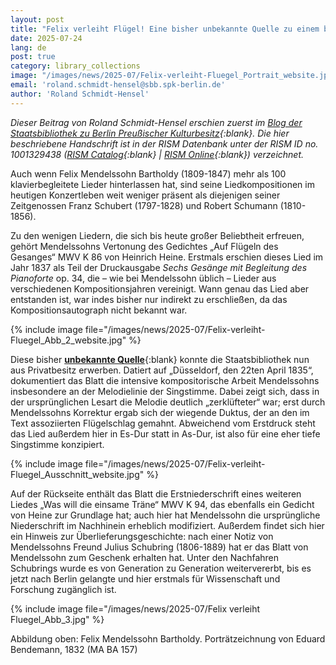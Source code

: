```yaml
---
layout: post
title: "Felix verleiht Flügel! Eine bisher unbekannte Quelle zu einem bekannten Mendelssohn-Lied"
date: 2025-07-24
lang: de
post: true
category: library_collections
image: "/images/news/2025-07/Felix-verleiht-Fluegel_Portrait_website.jpg"
email: 'roland.schmidt-hensel@sbb.spk-berlin.de'
author: 'Roland Schmidt-Hensel'
---
```


_Dieser Beitrag von Roland Schmidt-Hensel erschien zuerst im [Blog der Staatsbibliothek zu Berlin Preußischer Kulturbesitz](https://blog.sbb.berlin/felix-verleiht-fluegel-eine-bisher-unbekannte-quelle-zu-einem-bekannten-mendelssohn-lied/){:blank}. Die hier beschriebene Handschrift ist in der RISM Datenbank unter der RISM ID no. 1001329438 ([RISM Catalog](https://opac.rism.info/id/rismid/rism1001329438){:blank} \| [RISM Online](https://rism.online/sources/1001329438){:blank}) verzeichnet._

Auch wenn Felix Mendelssohn Bartholdy (1809-1847) mehr als 100 klavierbegleitete Lieder hinterlassen hat, sind seine Liedkompositionen im heutigen Konzertleben weit weniger präsent als diejenigen seiner Zeitgenossen Franz Schubert (1797-1828) und Robert Schumann (1810-1856).

Zu den wenigen Liedern, die sich bis heute großer Beliebtheit erfreuen, gehört Mendelssohns Vertonung des Gedichtes „Auf Flügeln des Gesanges“ MWV K 86 von Heinrich Heine. Erstmals erschien dieses Lied im Jahr 1837 als Teil der Druckausgabe _Sechs Gesänge mit Begleitung des Pianoforte_ op. 34, die – wie bei Mendelssohn üblich – Lieder aus verschiedenen Kompositionsjahren vereinigt. Wann genau das Lied aber entstanden ist, war indes bisher nur indirekt zu erschließen, da das Kompositionsautograph nicht bekannt war.

{% include image file="/images/news/2025-07/Felix-verleiht-Fluegel_Abb_2_website.jpg" %}  

Diese bisher [**unbekannte Quelle**](https://resolver.staatsbibliothek-berlin.de/SBB000382B600000000){:blank} konnte die Staatsbibliothek nun aus Privatbesitz erwerben. Datiert auf „Düsseldorf, den 22ten April 1835“, dokumentiert das Blatt die intensive kompositorische Arbeit Mendelssohns insbesondere an der Melodielinie der Singstimme. Dabei zeigt sich, dass in der ursprünglichen Lesart die Melodie deutlich „zerklüfteter“ war; erst durch Mendelssohns Korrektur ergab sich der wiegende Duktus, der an den im Text assoziierten Flügelschlag gemahnt. Abweichend vom Erstdruck steht das Lied außerdem hier in Es-Dur statt in As-Dur, ist also für eine eher tiefe Singstimme konzipiert.

{% include image file="/images/news/2025-07/Felix-verleiht-Fluegel_Ausschnitt_website.jpg" %}  

Auf der Rückseite enthält das Blatt die Erstniederschrift eines weiteren Liedes „Was will die einsame Träne“ MWV K 94, das ebenfalls ein Gedicht von Heine zur Grundlage hat; auch hier hat Mendelssohn die ursprüngliche Niederschrift im Nachhinein erheblich modifiziert. Außerdem findet sich hier ein Hinweis zur Überlieferungsgeschichte: nach einer Notiz von Mendelssohns Freund Julius Schubring (1806-1889) hat er das Blatt von Mendelssohn zum Geschenk erhalten hat. Unter den Nachfahren Schubrings wurde es von Generation zu Generation weitervererbt, bis es jetzt nach Berlin gelangte und hier erstmals für Wissenschaft und Forschung zugänglich ist.

{% include image file="/images/news/2025-07/Felix verleiht Fluegel_Abb_3.jpg" %}

Abbildung oben: Felix Mendelssohn Bartholdy. Porträtzeichnung von Eduard Bendemann, 1832 (MA BA 157)
